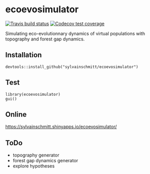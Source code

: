 # ecoevosimulator

 [![Travis build status](https://travis-ci.org/sylvainschmitt/ecoevosimulator.svg?branch=master)](https://travis-ci.org/sylvainschmitt/ecoevosimulator)
 [![Codecov test coverage](https://codecov.io/gh/sylvainschmitt/ecoevosimulator/branch/master/graph/badge.svg)](https://codecov.io/gh/sylvainschmitt/ecoevosimulator?branch=master)

Simulating eco-evolutionnary dynamics of virtual populations with topography and forest gap dynamics.

## Installation

```
devtools::install_github("sylvainschmitt/ecoevosimulator")
```

## Test

```
library(ecoevosimulator)
gui()
```

## Online

https://sylvainschmitt.shinyapps.io/ecoevosimulator/

## ToDo

* topography generator
* forest gap dynamics generator
* explore hypotheses
